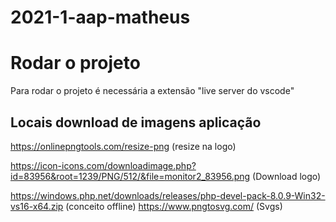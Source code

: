 # 2021-1-aap-matheus

# Rodar o projeto

Para rodar o projeto é necessária a extensão "live server do vscode"
## Locais download de imagens aplicação
https://onlinepngtools.com/resize-png (resize na logo)

https://icon-icons.com/downloadimage.php?id=83956&root=1239/PNG/512/&file=monitor2_83956.png (Download logo)

https://windows.php.net/downloads/releases/php-devel-pack-8.0.9-Win32-vs16-x64.zip (conceito offline)
https://www.pngtosvg.com/ (Svgs)
